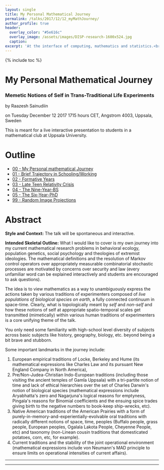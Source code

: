 ```yaml
---
layout: single
title: My Personal Mathematical Journey
permalink: /talks/2017/12/12_myMathJourney/
author_profile: true
header:
  overlay_color: "#5e616c"
  overlay_image: /assets/images/DISP-research-1600x524.jpg
  caption: 
excerpt: 'At the interface of computing, mathematics and statistics.<br /><br /><br />'
---
```

{% include toc %}

# My Personal Mathematical Journey
### Memetic Notions of Self in Trans-Traditional Life Experiments

by Raazesh Sainudiin 

on Tuesday December 12 2017 1715 hours CET, Angstrom 4003, Uppsala, Sweden

This is meant for a live interactive presentation to students in a mathematical club at Uppsala University.


# Outline

* [00 - My Personal mathematical Journey](/talks/2017/12/12_myMathJourney/)
* [01 - Brief Trajectory in Schooling/Working](/talks/2017/12/12_myMathJourney/01/)
* [02 - Formative Years](/talks/2017/12/12_myMathJourney/02/)
* [03 - Late Teen Relativity Crisis](/talks/2017/12/12_myMathJourney/03/)
* [04 - The Nine-Year-BS](/talks/2017/12/12_myMathJourney/04/)
* [05 - The Six-Year-PhD](/talks/2017/12/12_myMathJourney/05/)
* [99 - Random Image Projections](/talks/2017/12/12_myMathJourney/99/)


# Abstract

**Style and Context:** The talk will be spontaneous and interactive.

**Intended Skeletal Outline:** What I would like to cover is my own journey into my current mathematical research problems in behavioral ecology, population genetics, social psychology and theologies of extremist ideologies. The mathematical definitions and the resolution of Markov control operators over appropriately measurable combinatorial stochastic processes are motivated by concerns over security and law (every unfamiliar word can be explained interactively and students are encouraged to ask questions).

The idea is to view mathematics as a way to unambiguously express the actions taken by various traditions of experimenters composed of *live populations of biological species on earth*, a fully connected continuum in space-time. Clearly, what is topologically meant by *self* and *non-self* and how these notions of self at appropriate spatio-temporal scales get transmitted (mimetically) within various human traditions of experimenters is a core unifying theme of the talk.

You only need some familiarity with high-school level diversity of subjects across basic subjects like history, geography, biology, etc. beyond being a bit brave and stubborn.

Some important landmarks in the journey include:

1. European empirical traditions of Locke, Berkeley and Hume (its mathematical expressions like Charles Law and its pursuant New England Company in North America), 
2. Pre/Non-Judea-Christian Indo-European traditions (including those visiting the ancient temples of Gamla Uppsala) with a tri-partite notion of time and lack of ethical hierarchies over the set of Charles Darwin's notion of biological species (mathematical expressions include Aryabhatta's zero and Nagarjuna's logical reasons for emptyness, Pingala's reasons for Binomial coefficients and the ensuing spice trades giving birth to the negative numbers to book-keep ship-wrecks, etc).
3. Native American traditions of the American Prairies with a form of purely-in-memory-and-experientially-evolvable oral traditions with radically different notions of space, time, peoples (Buffalo people, grass people, European peoples, Ogalala Lakota People, Cheyenne People, etc) and taxonomy (non-Linean cousin traditions that domesticated potatoes, corn, etc, for example).
4. Current traditions and the stability of the joint operational environment (mathematical expressions include von Neumann's MAD principle to ensure limits on operational intensities of current affairs).

---
---

